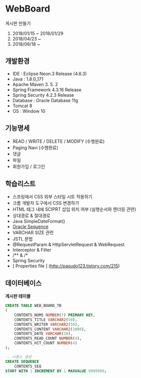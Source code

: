 # WebBoard
게시판 만들기

1. 2018/01/15 ~ 2018/01/29
2. 2018/04/23 ~ 
3. 2018/06/18 ~  

## 개발환경
* IDE : Eclipse Neon.3 Release (4.6.3)
* Java : 1.8.0_171
* Apache Maven 3. 5. 2
* Spring Framework 4.3.16 Release
* Spring Security 4.2.3 Release
* Database : Oracle Database 11g
* Tomcat 8
* OS : Window 10

## 기능명세
* READ / WRITE / DELETE / MODIFY (수행완료)
* Paging Navi (수행완료)
* 댓글
* 파일
* 회원가입 / 로그인

## 학습리스트
* 스프링에서 CSS 외부 스타일 시트 적용하기
* 크롬 개발자 도구에서 CSS 변경하기
* HTML 태그 내에 SCIPRT 삽입 위치 여부 (실행순서와 렌더링 관련)
* 상대경로 & 절대경로
* Java SimpleDateFormat() 
* [ Oracle Sequence ](http://pasudo123.tistory.com/140)
* VARCHAR SIZE 관련
* JSTL 문법
* @RequestParam & HttpServletRequest & WebRequest
* Interceptor & Filter
* /** & /*
* Spring Security
* [ Properties file ] (http://pasudo123.tistory.com/215)

## 데이터베이스
__게시판 테이블__
~~~SQL
CREATE TABLE WEB_BOARD_TB
(
    CONTENTS_NUMS NUMBER(7) PRIMARY KEY,
    CONTENTS_TITLE VARCHAR2(50),
    CONTENTS_WRITER VARCHAR2(50),
    CONTENTS_CONTENT VARCHAR2(1000),
    CONTENTS_DATE VARCHAR(20),
    CONTENTS_READ_COUNT NUMBER(4),
    CONTENTS_HIT_COUNT NUMBER(4)
);

-- 시퀀스 생성
CREATE SEQUENCE 
    CONTENTS_SEQ
START WITH 1 INCREMENT BY 1 MAXVALUE 9999999;
~~~
